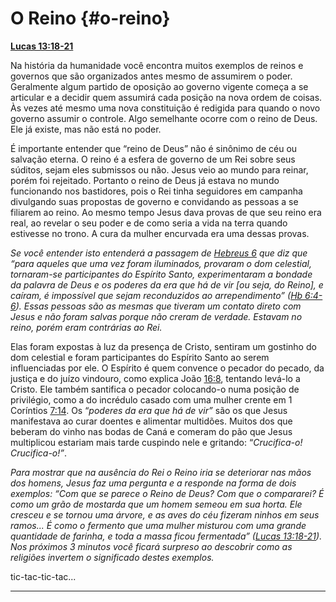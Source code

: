 # O Reino {#o-reino}

[**Lucas 13:18-21**](http://bibliaonline.com.br/acf/lc/13/18-21)

Na história da humanidade você encontra muitos exemplos de reinos e governos que são organizados antes mesmo de assumirem o poder. Geralmente algum partido de oposição ao governo vigente começa a se articular e a decidir quem assumirá cada posição na nova ordem de coisas. Às vezes até mesmo uma nova constituição é redigida para quando o novo governo assumir o controle. Algo semelhante ocorre com o reino de Deus. Ele já existe, mas não está no poder.

É importante entender que “reino de Deus” não é sinônimo de céu ou salvação eterna. O reino é a esfera de governo de um Rei sobre seus súditos, sejam eles submissos ou não. Jesus veio ao mundo para reinar, porém foi rejeitado. Portanto o reino de Deus já estava no mundo funcionando nos bastidores, pois o Rei tinha seguidores em campanha divulgando suas propostas de governo e convidando as pessoas a se filiarem ao reino. Ao mesmo tempo Jesus dava provas de que seu reino era real, ao revelar o seu poder e de como seria a vida na terra quando estivesse no trono. A cura da mulher encurvada era uma dessas provas.

_Se você entender isto entenderá a passagem de_ [_Hebreus 6_](http://bibliaonline.com.br/acf/hb/6) _que diz que “para aqueles que uma vez foram iluminados, provaram o dom celestial, tornaram-se participantes do Espírito Santo, experimentaram a bondade da palavra de Deus e os poderes da era que há de vir [ou seja, do Reino], e caíram, é impossível que sejam reconduzidos ao arrependimento” (_[_Hb 6:4-6_](http://bibliaonline.com.br/acf/hb/6/4-6)_). Essas pessoas são as mesmas que tiveram um contato direto com Jesus e não foram salvas porque não creram de verdade. Estavam no reino, porém eram contrárias ao Rei._

Elas foram expostas à luz da presença de Cristo, sentiram um gostinho do dom celestial e foram participantes do Espírito Santo ao serem influenciadas por ele. O Espírito é quem convence o pecador do pecado, da justiça e do juízo vindouro, como explica João [16:8](http://bibliaonline.com.br/acf/jo/16/8), tentando levá-lo a Cristo. Ele também santifica o pecador colocando-o numa posição de privilégio, como a do incrédulo casado com uma mulher crente em 1 Coríntios [7:14](http://bibliaonline.com.br/acf/1co/7/14). Os “_poderes da era que há de vir”_ são os que Jesus manifestava ao curar doentes e alimentar multidões. Muitos dos que beberam do vinho nas bodas de Caná e comeram do pão que Jesus multiplicou estariam mais tarde cuspindo nele e gritando: “_Crucifica-o! Crucifica-o!”_.

_Para mostrar que na ausência do Rei o Reino iria se deteriorar nas mãos dos homens, Jesus faz uma pergunta e a responde na forma de dois exemplos: “Com que se parece o Reino de Deus? Com que o compararei? É como um grão de mostarda que um homem semeou em sua horta. Ele cresceu e se tornou uma árvore, e as aves do céu fizeram ninhos em seus ramos... É como o fermento que uma mulher misturou com uma grande quantidade de farinha, e toda a massa ficou fermentada” (_[_Lucas 13:18-21_](http://bibliaonline.com.br/acf/lc/13/18-21)_). Nos próximos 3 minutos você ficará surpreso ao descobrir como as religiões invertem o significado destes exemplos._

tic-tac-tic-tac...

*****